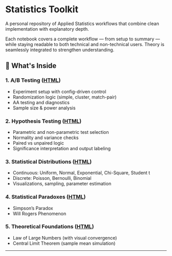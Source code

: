 # Statistics Toolkit

A personal repository of Applied Statistics workflows that combine clean implementation with explanatory depth.

Each notebook covers a complete workflow — from setup to summary — while staying readable to both technical and non-technical users. Theory is seamlessly integrated to strengthen understanding.

## 🧠 What's Inside

### **1. A/B Testing** ([HTML](https://ashrithssreddy.github.io/statistics-toolkit/AB_Testing/AB_Testing.html))

- Experiment setup with config-driven control  
- Randomization logic (simple, cluster, match-pair)  
- AA testing and diagnostics  
- Sample size & power analysis

### **2. Hypothesis Testing** ([HTML](https://ashrithssreddy.github.io/statistics-toolkit/Hypothesis_Testing/Hypothesis_Testing.html))

- Parametric and non-parametric test selection  
- Normality and variance checks  
- Paired vs unpaired logic  
- Significance interpretation and output labeling

### **3. Statistical Distributions** ([HTML](https://ashrithssreddy.github.io/statistics-toolkit/Statistical_Distributions/Statistical_Distributions.html))

- Continuous: Uniform, Normal, Exponential, Chi-Square, Student t  
- Discrete: Poisson, Bernoulli, Binomial  
- Visualizations, sampling, parameter estimation

### **4. Statistical Paradoxes** ([HTML](https://ashrithssreddy.github.io/statistics-toolkit/Statistical_Distributions/Statistical_Paradoxes.html))

- Simpson’s Paradox  
- Will Rogers Phenomenon

### **5. Theoretical Foundations** ([HTML](https://ashrithssreddy.github.io/statistics-toolkit/Statistical_Distributions/Statistical_Theorems.html))

- Law of Large Numbers (with visual convergence)  
- Central Limit Theorem (sample mean simulation)

---
